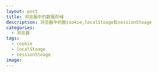 ```yaml
---
layout: post
title: 浏览器中的数据存储
description: 浏览器中的额cookie,localStoage和sessionStoage
categories:
  - 浏览器
tags:
  - cookie
  - localStoage
  - sessionStoage
image: 
---
```

